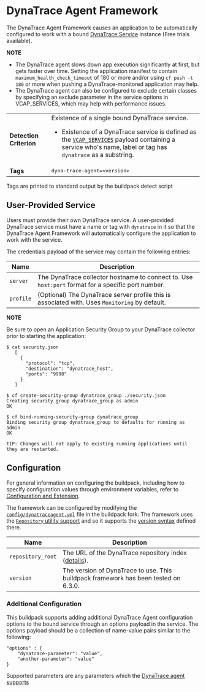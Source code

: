 # DynaTrace Agent Framework
The DynaTrace Agent Framework causes an application to be automatically configured to work with a bound [DynaTrace Service][] instance (Free trials available).

**NOTE**

* The DynaTrace agent slows down app execution significantly at first, but gets faster over time.  Setting the application manifest to contain `maximum_health_check_timeout` of 180 or more and/or using `cf push -t 180` or more when pushing a DynaTrace-monitored application may help.
* The DynaTrace agent can also be configured to exclude certain classes by specifying an exclude parameter in the service options in VCAP_SERVICES, which may help with performance issues.

<table>
  <tr>
    <td><strong>Detection Criterion</strong></td><td>Existence of a single bound DynaTrace service.
      <ul>
        <li>Existence of a DynaTrace service is defined as the <a href="http://docs.cloudfoundry.org/devguide/deploy-apps/environment-variable.html#VCAP-SERVICES"><code>VCAP_SERVICES</code></a> payload containing a service who's name, label or tag has <code>dynatrace</code> as a substring.</li>
      </ul>
    </td>
  </tr>
  <tr>
    <td><strong>Tags</strong></td>
    <td><tt>dyna-trace-agent=&lt;version&gt;</tt></td>
  </tr>
</table>
Tags are printed to standard output by the buildpack detect script

## User-Provided Service
Users must provide their own DynaTrace service.  A user-provided DynaTrace service must have a name or tag with `dynatrace` in it so that the DynaTrace Agent Framework will automatically configure the application to work with the service.

The credentials payload of the service may contain the following entries:

| Name | Description
| ---- | -----------
| `server` | The DynaTrace collector hostname to connect to.  Use `host:port` format for a specific port number.
| `profile` | (Optional) The DynaTrace server profile this is associated with.  Uses `Monitoring` by default.

**NOTE**

Be sure to open an Application Security Group to your DynaTrace collector prior to starting the application:
```
$ cat security.json
   [
     {
       "protocol": "tcp",
       "destination": "dynatrace_host",
       "ports": "9998"
     }
   ]

$ cf create-security-group dynatrace_group ./security.json
Creating security group dynatrace_group as admin
OK

$ cf bind-running-security-group dynatrace_group
Binding security group dynatrace_group to defaults for running as admin
OK

TIP: Changes will not apply to existing running applications until they are restarted.
```

## Configuration
For general information on configuring the buildpack, including how to specify configuration values through environment variables, refer to [Configuration and Extension][].

The framework can be configured by modifying the [`config/dynatraceagent.yml`][] file in the buildpack fork.  The framework uses the [`Repository` utility support][repositories] and so it supports the [version syntax][] defined there.

| Name | Description
| ---- | -----------
| `repository_root` | The URL of the DynaTrace repository index ([details][repositories]).
| `version` | The version of DynaTrace to use.  This buildpack framework has been tested on 6.3.0.

### Additional Configuration
This buildpack supports adding additional DynaTrace Agent configuration options to the bound service through an options payload in the service.  The options payload should be a collection of name-value pairs similar to the following:
```
"options" : {
    "dynatrace-parameter": "value",
    "another-parameter": "value"
}
```

Supported parameters are any parameters which the [DynaTrace agent supports][]

[Configuration and Extension]: ./configuration.md
[`config/dynatraceagent.yml`]: ../config/dynatraceagent.yml
[DynaTrace agent supports]: https://community.dynatrace.com/community/display/DOCDT62/Agent+Configuration
[DynaTrace Service]: https://dynatrace.com
[repositories]: util-repositories.md
[version syntax]: util-repositories.md#version-syntax-and-ordering


